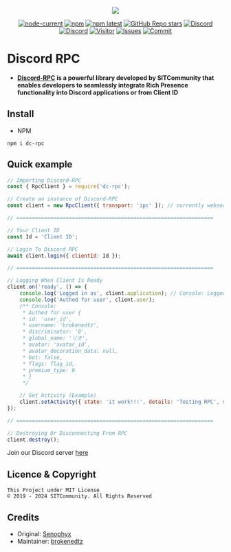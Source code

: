 <div align="center">
  <p>
    <a href="https://www.npmjs.com/package/dc-rpc" target="_blank" rel="noopener noreferrer"><img src="https://nodei.co/npm/dc-rpc.png?downloads=true&downloadRank=true&stars=true"></a>
  </p>
  <p>
    <a href="https://nodejs.org/" target="_blank" rel="noopener noreferrer"><img alt="node-current" src="https://img.shields.io/node/v/dc-rpc"></a>
    <a href="https://www.npmjs.com/package/dc-rpc" target="_blank" rel="noopener noreferrer"><img alt="npm" src="https://img.shields.io/npm/dt/dc-rpc"></a>
    <a href="https://www.npmjs.com/package/dc-rpc" target="_blank" rel="noopener noreferrer"><img alt="npm latest" src="https://img.shields.io/npm/v/dc-rpc/latest?color=blue&label=dc-rpc%40latest&logo=npm"></a>
    <a href="https://github.com/skick1234/SITCommunity/discord-rpc" target="_blank" rel="noopener noreferrer"><img alt="GitHub Repo stars" src="https://img.shields.io/github/stars/SITCommunity/discord-rpc"></a>
    <a href="https://discord.gg/qpT2AeYZRN" target="_blank" rel="noopener noreferrer"><img alt="Discord" src="https://img.shields.io/discord/887650006977347594?label=EterNomm&logo=discord"></a>
    <a href="https://discord.cyrateam.xyz" target="_blank" rel="noopener noreferrer"><img alt="Discord" src="https://img.shields.io/discord/984857299858382908?label=SITCommunity&logo=discord"></a>
    <a href="https://github.com/SITCommunity/discord-rpc" target="_blank" rel="noopener noreferrer"><img alt="Visitor" src="https://api.visitorbadge.io/api/visitors?path=https%3A%2F%2Fgithub.com%2FCyraTeam%2Fdiscord-rpc&countColor=%2337d67a&style=flat"></a>
    <a href="https://github.com/SITCommunity/discord-rpc/issues" target="_blank" rel="noopener noreferrer"><img alt="Issues" src="https://img.shields.io/github/issues/SITCommunity/discord-rpc"></a>
    <a href="https://github.com/SITCommunity/discord-rpc" target="_blank" rel="noopener noreferrer"><img alt="Commit" src="https://img.shields.io/github/commit-activity/y/SITCommunity/discord-rpc?label=Commit%20Activity&logo=github"></a>
  </p>
</div>

# Discord RPC
- **[Discord-RPC] is a powerful library developed by SITCommunity that enables developers to seamlessly integrate Rich Presence functionality into Discord applications or from Client ID**

## Install
- NPM
```
npm i dc-rpc
```

## Quick example
```js
// Importing Discord-RPC
const { RpcClient } = require('dc-rpc');

// Create an instance of Discord-RPC
const client = new RpcClient({ transport: 'ipc' }); // currently websocket not supported

// ================================================================

// Your Client ID
const Id = 'Client ID';

// Login To Discord RPC
await client.login({ clientId: Id });

// ================================================================

// Logging When Client Is Ready
client.on('ready', () => {
    console.log('Logged in as', client.application); // Console: Logged in as brokenedtz
    console.log('Authed for user', client.user);
    /** Console:
     * Authed for user {
     * id: 'user_id',
     * username: 'brokenedtz',
     * discriminator: '0',
     * global_name: 'リオ',
     * avatar: 'avatar_id',
     * avatar_decoration_data: null,
     * bot: false,
     * flags: flag_id,
     * premium_type: 0
     * }
     */

    // Set Activity (Example)
    client.setActivity({ state: 'it work!!!', details: 'Testing RPC', startTimestamp: Date.now() });
});

// ================================================================

// Destroying Or Disconnecting From RPC
client.destroy();
```

Join our Discord server [here](https://discord.gg/qpT2AeYZRN)

## Licence & Copyright

```
This Project under MIT License
© 2019 - 2024 SITCommunity. All Rights Reserved
```

## Credits
- Original: [Senophyx]
- Maintainer: [brokenedtz]

[Discord-RPC]: https://www.npmjs.com/package/dc-rpc
[Senophyx]: https://github.com/Senophyx
[brokenedtz]: https://github.com/brokenedtzjs
